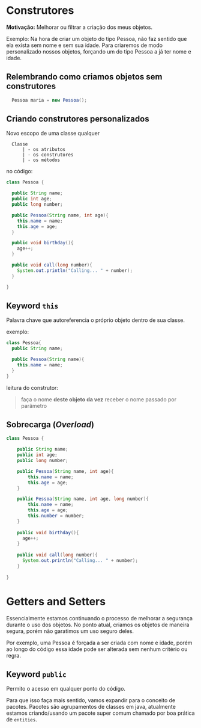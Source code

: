 # Construtores

**Motivação:** Melhorar ou filtrar a criação dos meus objetos.

Exemplo: Na hora de criar um objeto do tipo Pessoa, não faz sentido que ela exista sem nome e sem sua idade. Para criaremos de modo personalizado nossos objetos, forçando um do tipo Pessoa a já ter nome e idade.

## Relembrando como criamos objetos sem construtores

```java
  Pessoa maria = new Pessoa();
```

## Criando construtores personalizados

Novo escopo de uma classe qualquer

```
  Classe
      | - os atributos
      | - os construtores
      | - os métodos
```

no código:

```java
class Pessoa {

  public String name;
  public int age;
  public long number;

  public Pessoa(String name, int age){
    this.name = name;
    this.age = age;
  }

  public void birthday(){
    age++;
  }

  public void call(long number){
    System.out.println("Calling... " + number);
  }

}
```

## Keyword `this`

Palavra chave que autoreferencia o próprio objeto dentro de sua classe.

exemplo:

```java
class Pessoa{
  public String name;

  public Pessoa(String name){
    this.name = name;
  }
}
```

leitura do construtor:
> faça o nome **deste objeto da vez** receber o nome passado por parâmetro

## Sobrecarga (*Overload*)

```java
class Pessoa {

    public String name;
    public int age;
    public long number;

    public Pessoa(String name, int age){
        this.name = name;
        this.age = age;
    }

    public Pessoa(String name, int age, long number){
        this.name = name;
        this.age = age;
        this.number = number;
    }
  
    public void birthday(){
      age++;
    }
  
    public void call(long number){
      System.out.println("Calling... " + number);
    }
  
}
```

# Getters and Setters

Essencialmente estamos continuando o processo de melhorar a segurança durante o uso dos objetos. No ponto atual, criamos os objetos de maneira segura, porém não garatimos um uso seguro deles.

Por exemplo, uma Pessoa é forçada a ser criada com nome e idade, porém ao longo do código essa idade pode ser alterada sem nenhum critério ou regra.

## Keyword `public`

Permito o acesso em qualquer ponto do código.

Para que isso faça mais sentido, vamos expandir para o conceito de pacotes. Pacotes são agrupamentos de classes em java, atualmente estamos criando/usando um pacote super comum chamado por boa prática de `entities`.


